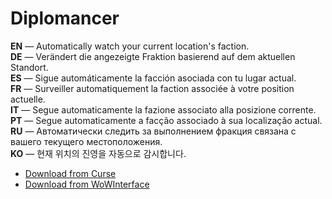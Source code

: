 ﻿Diplomancer
==============

**EN** — Automatically watch your current location's faction.  
**DE** — Verändert die angezeigte Fraktion basierend auf dem aktuellen Standort.  
**ES** — Sigue automáticamente la facción asociada con tu lugar actual.  
**FR** — Surveiller automatiquement la faction associée à votre position actuelle.  
**IT** — Segue automaticamente la fazione associato alla posizione corrente.  
**PT** — Segue automaticamente a facção associado à sua localização actual.  
**RU** — Автоматически следить за выполнением фракция связана с вашего текущего местоположения.  
**KO** — 현재 위치의 진영을 자동으로 감시합니다.

* [Download from Curse](https://mods.curse.com/addons/wow/diplomancer)
* [Download from WoWInterface](https://www.wowinterface.com/downloads/info9643-Diplomancer.html)
